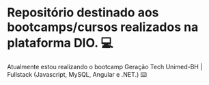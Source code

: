 
# Repositório destinado aos bootcamps/cursos realizados na plataforma DIO. 💻

Atualmente estou realizando o bootcamp Geração Tech Unimed-BH | Fullstack (Javascript, MySQL, Angular e .NET.)  ⌨️      